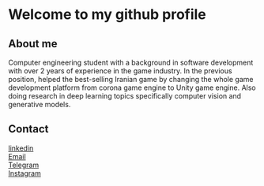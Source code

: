 # Welcome to my github profile

## About me
Computer engineering student with a background in software development with over 2 years of experience in the game industry. In the previous position, helped the best-selling Iranian game by changing the whole game development platform from corona game engine to Unity game engine. Also doing research in deep learning topics specifically computer vision and generative models.

## Contact
[linkedin](https://www.linkedin.com/in/korosh-roohi-a21a21182/)  
[Email](korosh.roohi9731@gmail.com)  
[Telegram](https://t.me/koroshroohi)  
[Instagram](https://www.instagram.com/koroshroohi/)  

<!--
**KoroshRH/KoroshRH** is a ✨ _special_ ✨ repository because its `README.md` (this file) appears on your GitHub profile.

Here are some ideas to get you started:

- 🔭 I’m currently working on ...
- 🌱 I’m currently learning ...
- 👯 I’m looking to collaborate on ...
- 🤔 I’m looking for help with ...
- 💬 Ask me about ...
- 📫 How to reach me: ...
- 😄 Pronouns: ...
- ⚡ Fun fact: ...
-->

